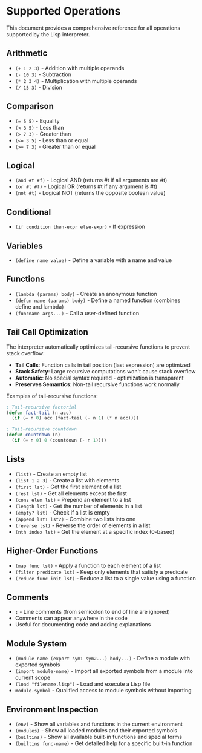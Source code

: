 # Supported Operations

This document provides a comprehensive reference for all operations supported by the Lisp interpreter.

## Arithmetic

- `(+ 1 2 3)` - Addition with multiple operands
- `(- 10 3)` - Subtraction
- `(* 2 3 4)` - Multiplication with multiple operands
- `(/ 15 3)` - Division

## Comparison

- `(= 5 5)` - Equality
- `(< 3 5)` - Less than
- `(> 7 3)` - Greater than
- `(<= 3 5)` - Less than or equal
- `(>= 7 3)` - Greater than or equal

## Logical

- `(and #t #f)` - Logical AND (returns #t if all arguments are #t)
- `(or #t #f)` - Logical OR (returns #t if any argument is #t)
- `(not #t)` - Logical NOT (returns the opposite boolean value)

## Conditional

- `(if condition then-expr else-expr)` - If expression

## Variables

- `(define name value)` - Define a variable with a name and value

## Functions

- `(lambda (params) body)` - Create an anonymous function
- `(defun name (params) body)` - Define a named function (combines define and lambda)
- `(funcname args...)` - Call a user-defined function

## Tail Call Optimization

The interpreter automatically optimizes tail-recursive functions to prevent stack overflow:

- **Tail Calls**: Function calls in tail position (last expression) are optimized
- **Stack Safety**: Large recursive computations won't cause stack overflow
- **Automatic**: No special syntax required - optimization is transparent
- **Preserves Semantics**: Non-tail recursive functions work normally

Examples of tail-recursive functions:
```lisp
; Tail-recursive factorial
(defun fact-tail (n acc)
  (if (= n 0) acc (fact-tail (- n 1) (* n acc))))

; Tail-recursive countdown
(defun countdown (n)
  (if (= n 0) 0 (countdown (- n 1))))
```

## Lists

- `(list)` - Create an empty list
- `(list 1 2 3)` - Create a list with elements
- `(first lst)` - Get the first element of a list
- `(rest lst)` - Get all elements except the first
- `(cons elem lst)` - Prepend an element to a list
- `(length lst)` - Get the number of elements in a list
- `(empty? lst)` - Check if a list is empty
- `(append lst1 lst2)` - Combine two lists into one
- `(reverse lst)` - Reverse the order of elements in a list
- `(nth index lst)` - Get the element at a specific index (0-based)

## Higher-Order Functions

- `(map func lst)` - Apply a function to each element of a list
- `(filter predicate lst)` - Keep only elements that satisfy a predicate
- `(reduce func init lst)` - Reduce a list to a single value using a function

## Comments

- `;` - Line comments (from semicolon to end of line are ignored)
- Comments can appear anywhere in the code
- Useful for documenting code and adding explanations

## Module System

- `(module name (export sym1 sym2...) body...)` - Define a module with exported symbols
- `(import module-name)` - Import all exported symbols from a module into current scope
- `(load "filename.lisp")` - Load and execute a Lisp file
- `module.symbol` - Qualified access to module symbols without importing

## Environment Inspection

- `(env)` - Show all variables and functions in the current environment
- `(modules)` - Show all loaded modules and their exported symbols
- `(builtins)` - Show all available built-in functions and special forms
- `(builtins func-name)` - Get detailed help for a specific built-in function
